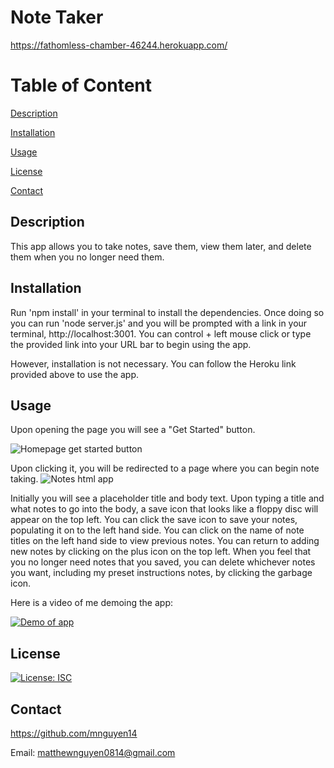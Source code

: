 # Note Taker

https://fathomless-chamber-46244.herokuapp.com/

# Table of Content
[Description](#Description)

[Installation](#Installation)

[Usage](#Usage)

[License](#License)

[Contact](#Contact)

## Description
This app allows you to take notes, save them, view them later, and delete them when you no longer need them.

## Installation
Run 'npm install' in your terminal to install the dependencies. Once doing so you can run 'node server.js' and you will be prompted with a link in your terminal, 
http://localhost:3001. You can control + left mouse click or type the provided link into your URL bar to begin using the app.

However, installation is not necessary. You can follow the Heroku link provided above to use the app.

## Usage
Upon opening the page you will see a "Get Started" button. 

![Homepage get started button](https://i.gyazo.com/c9b4b32eb9c002c0ff4fb2819882160d.png)

Upon clicking it, you will be redirected to a page where you can begin note taking.
![Notes html app](https://i.gyazo.com/15c6417c06f14bd9d16794a474625ab5.png)

Initially you will see a placeholder title and body text. Upon typing a title and what notes to go into the body, a save icon that looks like a floppy disc will appear on the top left. You can click the save icon to save your notes, populating it on to the left hand side. You can click on the name of note titles on the left hand side to view previous notes. You can return to adding new notes by clicking on the plus icon on the top left. When you feel that you no longer need notes that you saved, you can delete whichever notes you want, including my preset instructions notes, by clicking the garbage icon.

Here is a video of me demoing the app:

[![Demo of app](https://img.youtube.com/vi/BPF0G7H-Ufg)](https://www.youtube.com/watch?v=BPF0G7H-Ufg)

## License
[![License: ISC](https://img.shields.io/badge/License-ISC-yellow.svg)](https://opensource.org/licenses/ISC)

## Contact
https://github.com/mnguyen14

Email: matthewnguyen0814@gmail.com